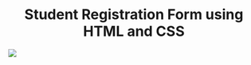 <h1  style="text-align:center">Student Registration Form using HTML and CSS</h1>
<img src="https://github.com/user-attachments/assets/a6cb8700-f4a3-40b6-aaff-73fed94456db">


